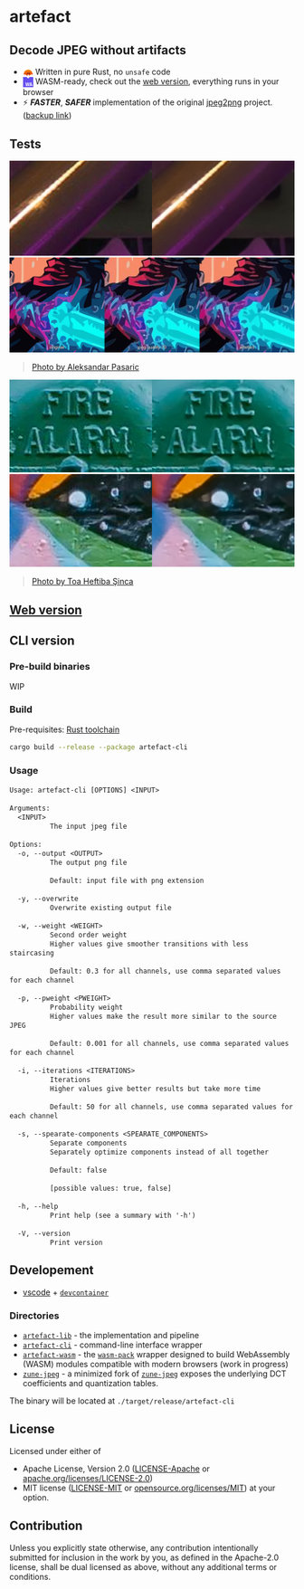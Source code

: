 # artefact

## Decode JPEG without artifacts

- <img src="./assets/rust.svg" width=18 align="center"> Written in pure Rust, no `unsafe` code
- <img src="./assets/wasm.svg" width=18 align="center"> WASM-ready, check out the [web version](https://artefact.delnegend.com/), everything runs in your browser
- ⚡  ***FASTER***, ***SAFER*** implementation of the original [jpeg2png](https://github.com/victorvde/jpeg2png) project. ([backup link](https://github.com/ThioJoe/jpeg2png/tree/95f888f61c046d9adb55cd76ea9fde89c005b14f))

## Tests

![](assets/01.png)
![](assets/02.png)
> [Photo by Aleksandar Pasaric](https://www.pexels.com/photo/photo-of-neon-signage-1820770/)

![](assets/03.png)
![](assets/04.png)
> [Photo by Toa Heftiba Şinca](https://www.pexels.com/photo/selective-photograph-of-a-wall-with-grafitti-1194420/)

## [Web version](https://artefact.delnegend.com/)

## CLI version

### Pre-build binaries
WIP

### Build
Pre-requisites: [Rust toolchain](https://www.rust-lang.org/learn/get-started)

```bash
cargo build --release --package artefact-cli
```

### Usage
```
Usage: artefact-cli [OPTIONS] <INPUT>

Arguments:
  <INPUT>
          The input jpeg file

Options:
  -o, --output <OUTPUT>
          The output png file

          Default: input file with png extension

  -y, --overwrite
          Overwrite existing output file

  -w, --weight <WEIGHT>
          Second order weight
          Higher values give smoother transitions with less staircasing

          Default: 0.3 for all channels, use comma separated values for each channel

  -p, --pweight <PWEIGHT>
          Probability weight
          Higher values make the result more similar to the source JPEG

          Default: 0.001 for all channels, use comma separated values for each channel

  -i, --iterations <ITERATIONS>
          Iterations
          Higher values give better results but take more time

          Default: 50 for all channels, use comma separated values for each channel

  -s, --spearate-components <SPEARATE_COMPONENTS>
          Separate components
          Separately optimize components instead of all together

          Default: false

          [possible values: true, false]

  -h, --help
          Print help (see a summary with '-h')

  -V, --version
          Print version
```

## Developement
- [vscode](https://code.visualstudio.com/) + [`devcontainer`](https://marketplace.visualstudio.com/items?itemName=ms-vscode-remote.remote-containers)

### Directories
- [`artefact-lib`](./artefact-lib/) - the implementation and pipeline
- [`artefact-cli`](./artefact-cli/) - command-line interface wrapper
- [`artefact-wasm`](./artefact-wasm/) - the [`wasm-pack`](https://github.com/rustwasm/wasm-pack) wrapper designed to build WebAssembly (WASM) modules compatible with modern browsers (work in progress)
- [`zune-jpeg`](./zune-jpeg/) - a minimized fork of [`zune-jpeg`](https://github.com/etemesi254/zune-image/tree/dev/crates/zune-jpeg) exposes the underlying DCT coefficients and quantization tables.

The binary will be located at `./target/release/artefact-cli`

## License
Licensed under either of

- Apache License, Version 2.0 ([LICENSE-Apache](./LICENSE-Apache) or [apache.org/licenses/LICENSE-2.0](http://www.apache.org/licenses/LICENSE-2.0))
- MIT license ([LICENSE-MIT](./LICENSE-MIT) or [opensource.org/licenses/MIT](https://opensource.org/licenses/MIT))
at your option.

## Contribution
Unless you explicitly state otherwise, any contribution intentionally submitted for inclusion in the work by you, as defined in the Apache-2.0 license, shall be dual licensed as above, without any additional terms or conditions.